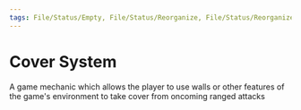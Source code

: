 ```yaml
---
tags: File/Status/Empty, File/Status/Reorganize, File/Status/Reorganize, File/Status/Recategorize, File/Status/Summarize, File/Status/Structuralize
---
```


# Cover System


A game mechanic which allows the player to use walls or other features of the game's environment to take cover from oncoming ranged attacks


